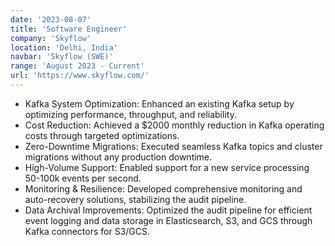 ```yaml
---
date: '2023-08-07'
title: 'Software Engineer'
company: 'Skyflow'
location: 'Delhi, India'
navbar: 'Skyflow (SWE)'
range: 'August 2023 - Current'
url: 'https://www.skyflow.com/'
---
```


- Kafka System Optimization: Enhanced an existing Kafka setup by optimizing performance, throughput, and reliability.
- Cost Reduction: Achieved a $2000 monthly reduction in Kafka operating costs through targeted optimizations.
- Zero-Downtime Migrations: Executed seamless Kafka topics and cluster migrations without any production downtime.
- High-Volume Support: Enabled support for a new service processing 50-100k events per second.
- Monitoring & Resilience: Developed comprehensive monitoring and auto-recovery solutions, stabilizing the audit pipeline.
- Data Archival Improvements: Optimized the audit pipeline for efficient event logging and data storage in Elasticsearch, S3, and GCS
  through Kafka connectors for S3/GCS.

